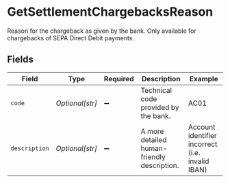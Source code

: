 # GetSettlementChargebacksReason

Reason for the chargeback as given by the bank. Only available for chargebacks of SEPA Direct Debit payments.


## Fields

| Field                                            | Type                                             | Required                                         | Description                                      | Example                                          |
| ------------------------------------------------ | ------------------------------------------------ | ------------------------------------------------ | ------------------------------------------------ | ------------------------------------------------ |
| `code`                                           | *Optional[str]*                                  | :heavy_minus_sign:                               | Technical code provided by the bank.             | AC01                                             |
| `description`                                    | *Optional[str]*                                  | :heavy_minus_sign:                               | A more detailed human-friendly description.      | Account identifier incorrect (i.e. invalid IBAN) |